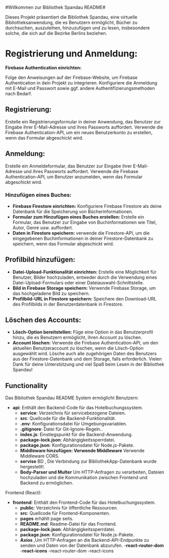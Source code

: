 
#Willkommen zur Bibliothek Spandau README#

Dieses Projekt präsentiert die Bibliothek Spandau, eine virtuelle Bibliotheksanwendung, die es Benutzern ermöglicht, Bücher zu durchsuchen, auszuleihen, hinzuzufügen und zu lesen, insbesondere solche, die sich auf die Bezirke Berlins beziehen.




# Registrierung und Anmeldung:

****Firebase Authentication einrichten:****

Folge den Anweisungen auf der Firebase-Website, um Firebase Authentication in dein Projekt zu integrieren.
Konfiguriere die Anmeldung mit E-Mail und Passwort sowie ggf. andere Authentifizierungsmethoden nach Bedarf.

## Registrierung:

Erstelle ein Registrierungsformular in deiner Anwendung, das Benutzer zur Eingabe ihrer E-Mail-Adresse und ihres Passworts auffordert.
Verwende die Firebase Authentication-API, um ein neues Benutzerkonto zu erstellen, wenn das Formular abgeschickt wird.

## Anmeldung:

Erstelle ein Anmeldeformular, das Benutzer zur Eingabe ihrer E-Mail-Adresse und ihres Passworts auffordert.
Verwende die Firebase Authentication-API, um Benutzer anzumelden, wenn das Formular abgeschickt wird.

### Hinzufügen eines Buches:

  - **Firebase Firestore einrichten:**
Konfiguriere Firebase Firestore als deine Datenbank für die Speicherung von Bücherinformationen.
   - **Formular zum Hinzufügen eines Buches erstellen:**
Erstelle ein Formular, das Benutzer zur Eingabe von Buchinformationen wie Titel, Autor, Genre usw. auffordert.
   - **Daten in Firestore speichern:**
verwende die Firestore-API, um die eingegebenen Buchinformationen in deiner Firestore-Datenbank zu speichern, wenn das Formular abgeschickt wird.

 ##  Profilbild hinzufügen:

 - **Datei-Upload-Funktionalität einrichten:**
Erstelle eine Möglichkeit für Benutzer, Bilder hochzuladen, entweder durch die Verwendung eines Datei-Upload-Formulars oder einer Dateiauswahl-Schnittstelle.
  - **Bild in Firebase Storage speichern:**
Verwende Firebase Storage, um das hochgeladene Bild zu speichern.
  - **Profilbild-URL in Firestore speichern:**
Speichere den Download-URL des Profilbilds in der Benutzerdatenbank in Firestore.

##  Löschen des Accounts:

  - **Lösch-Option bereitstellen:**
Füge eine Option in das Benutzerprofil hinzu, die es Benutzern ermöglicht, ihren Account zu löschen.
  - **Account löschen:**
Verwende die Firebase Authentication-API, um den aktuellen Benutzeraccount zu löschen, wenn die Lösch-Option ausgewählt wird.
Lösche auch alle zugehörigen Daten des Benutzers aus der Firestore-Datenbank und dem Storage, falls erforderlich.
Vielen Dank für deine Unterstützung und viel Spaß beim Lesen in der Bibliothek Spandau!

## Functionality

Das Bibliothek Spandau README System ermöglicht Benutzern:

- **api**: Enthält den Backend-Code für das Hotelbuchungssystem.
  - **service**: Verzeichnis für servicebezogene Dateien.
  - **src**: Quellcode für die Backend-Funktionalität.
  - **.env**: Konfigurationsdatei für Umgebungsvariablen.
  - **.gitignore**: Datei für Git-Ignore-Regeln..
  - **index.js**: Einstiegspunkt für die Backend-Anwendung.
  - **package-lock.json**: Abhängigkeitssperrdatei.
  - **package.json**: Konfigurationsdatei für Node.js-Pakete.
  - **Middleware hinzufügen: Verwende Middleware**  Verwende Middleware CORS.
  - **servise** BD , Die Verbindung zur BibliothekApp-Datenbank wurde hergestellt!.
  - **Body-Parser und Multer** Um HTTP-Anfragen zu verarbeiten, Dateien hochzuladen und die Kommunikation zwischen Frontend und Backend zu ermöglichen.
 



Frontend (React):
- **frontend**: Enthält den Frontend-Code für das Hotelbuchungssystem.
  - **public**: Verzeichnis für öffentliche Ressourcen.
  - **src**: Quellcode für Frontend-Komponenten.
  - **pages** erhählt page seits.
  - **README.md**: Readme-Datei für das Frontend.
  - **package-lock.json**: Abhängigkeitssperrdatei.
  - **package.json**: Konfigurationsdatei für Node.js-Pakete.
  - **Axios** ,Um HTTP-Anfragen an die Backend-API-Endpunkte zu senden und Daten von der Datenbank abzurufen.
  -**react-router-dom**
  -**react-icons** -react-router-dom -react-icons



